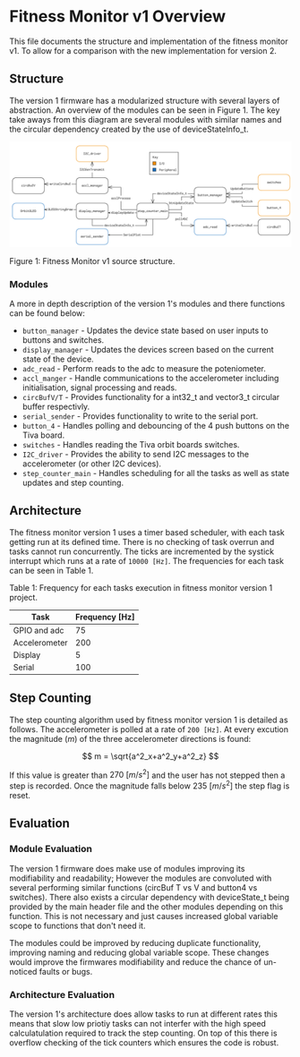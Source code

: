 # Fitness Monitor v1 Overview

This file documents the structure and implementation of the fitness monitor v1.
To allow for a comparison with the new implementation for version 2.

## Structure

The version 1 firmware has a modularized structure with several layers of
abstraction. An overview of the modules can be seen in Figure 1. The key
take aways from this diagram are several modules with similar names and
the circular dependency created by the use of deviceStateInfo_t.

![Fitness Monitor v1 source structure](./images/version1-structurev2.png)

Figure 1: Fitness Monitor v1 source structure.

### Modules

A more in depth description of the version 1's modules and there functions can be found below:

- `button_manager` - Updates the device state based on user inputs to buttons and switches.
- `display_manager` - Updates the devices screen based on the current state of the device.
- `adc_read` - Perform reads to the adc to measure the poteniometer.
- `accl_manger` - Handle communications to the accelerometer including initialisation, signal processing and reads.
- `circBufV/T` - Provides functionality for a int32_t and vector3_t circular buffer respectivly.
- `serial_sender` - Provides functionality to write to the serial port.
- `button_4` - Handles polling and debouncing of the 4 push buttons on the Tiva board.
- `switches` - Handles reading the Tiva orbit boards switches.
- `I2C_driver` - Provides the ability to send I2C messages to the accelerometer (or other I2C devices).
- `step_counter_main` - Handles scheduling for all the tasks as well as state updates and step counting.

## Architecture

The fitness monitor version 1 uses a timer based scheduler, with each task getting run at its defined time. There is no checking of task overrun and tasks cannot run concurrently. The ticks are incremented by the systick interrupt which runs at a rate of `10000 [Hz]`. The frequencies for each task can be seen in Table 1.

Table 1: Frequency for each tasks execution in fitness monitor version 1 project.

| Task | Frequency [Hz] |
| - | - |
| GPIO and adc | 75 |
| Accelerometer | 200 |
| Display | 5 |
| Serial | 100 |

## Step Counting

The step counting algorithm used by fitness monitor version 1 is detailed
as follows. The accelerometer is polled at a rate of `200 [Hz]`. At every excution the magnitude ($m$) of the three accelerometer directions is found:

$$
m = \sqrt{a^2_x+a^2_y+a^2_z}
$$

If this value is greater than $270~[m/s^2]$ and the user has not stepped then a step is recorded. Once the magnitude falls below $235~[m/s^2]$ the step flag is reset.

## Evaluation

### Module Evaluation

The version 1 firmware does make use of modules improving its modifiability and
readability; However the modules are convoluted with several performing similar
functions (circBuf T vs V and button4 vs switches). There also exists a circular
dependency with deviceState_t being provided by the main header file and the
other modules depending on this function. This is not necessary and just causes
increased global variable scope to functions that don't need it.

The modules could be improved by reducing duplicate functionality, improving
naming and reducing global variable scope. These changes would improve the
firmwares modifiability and reduce the chance of un-noticed faults or bugs.

### Architecture Evaluation

The version 1's architecture does allow tasks to run at different rates this
means that slow low priotiy tasks can not interfer with the high speed
calculatulation required to track the step counting. On top of this there is
overflow checking of the tick counters which ensures the code is robust.


